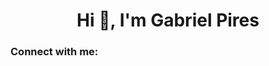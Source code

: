 <h1 align="center">Hi 👋, I'm Gabriel Pires</h1>
<h3 align="left">Connect with me:</h3>
<p align="left">

